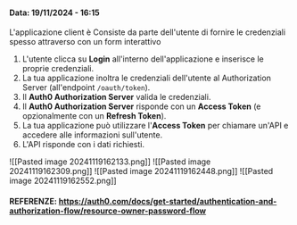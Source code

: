 #### Data: 19/11/2024 - 16:15

L'applicazione client è 
Consiste da parte dell'utente di fornire le credenziali spesso attraverso con un form interattivo

1. L'utente clicca su **Login** all'interno dell'applicazione e inserisce le proprie credenziali.
2. La tua applicazione inoltra le credenziali dell'utente al Authorization Server (all'endpoint `/oauth/token`).
3. Il **Auth0 Authorization Server** valida le credenziali.
4. Il **Auth0 Authorization Server** risponde con un **Access Token** (e opzionalmente con un **Refresh Token**).
5. La tua applicazione può utilizzare l'**Access Token** per chiamare un'API e accedere alle informazioni sull'utente.
6. L'API risponde con i dati richiesti.

![[Pasted image 20241119162133.png]]
![[Pasted image 20241119162309.png]]
![[Pasted image 20241119162448.png]]
![[Pasted image 20241119162552.png]]

#### REFERENZE: https://auth0.com/docs/get-started/authentication-and-authorization-flow/resource-owner-password-flow